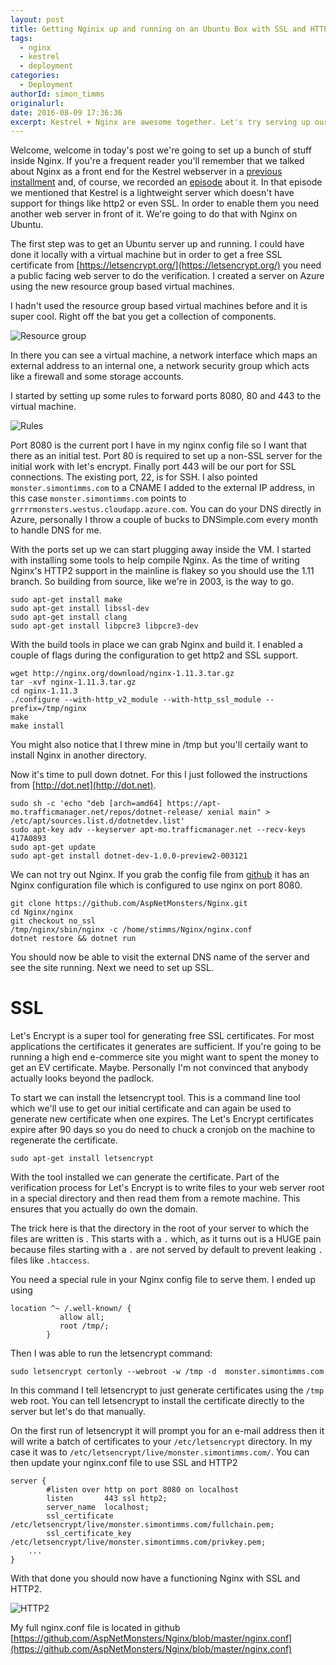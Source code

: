 ```yaml
---
layout: post
title: Getting Nginix up and running on an Ubuntu Box with SSL and HTTP2
tags:
  - nginx
  - kestrel
  - deployment
categories:
  - Deployment   
authorId: simon_timms
originalurl: 
date: 2016-08-09 17:36:36
excerpt: Kestrel + Nginx are awesome together. Let's try serving up our Kestrel site over SSL with HTTP2
---
```


Welcome, welcome in today's post we're going to set up a bunch of stuff inside Nginx. If you're a frequent reader you'll remember that we talked about Nginx as a front end for the Kestrel webserver in a [previous installment](http://aspnetmonsters.com/2016/07/2016-07-17-nginx/) and, of course, we recorded an [episode](https://channel9.msdn.com/Series/aspnetmonsters/ASPNET-Monsters-Episode-51-An-Intro-to-Nginx-for-Kestrel) about it. In that episode we mentioned that Kestrel is a lightweight server which doesn't have support for things like http2 or even SSL. In order to enable them you need another web server in front of it. We're going to do that with Nginx on Ubuntu. 

The first step was to get an Ubuntu server up and running. I could have done it locally with a virtual machine but in order to get a free SSL certificate from [https://letsencrypt.org/](https://letsencrypt.org/) you need a public facing web server to do the verification. I created a server on Azure using the new resource group based virtual machines.

I hadn't used the resource group based virtual machines before and it is super cool. Right off the bat you get a collection of components. 

![Resource group](http://i.imgur.com/jU4n6mF.jpg) 

In there you can see a virtual machine, a network interface which maps an external address to an internal one, a network security group which acts like a firewall and some storage accounts. 

I started by setting up some rules to forward ports 8080, 80 and 443 to the virtual machine. 

![Rules](http://i.imgur.com/zJx6TV9.jpg)

Port 8080 is the current port I have in my nginx config file so I want that there as an initial test. Port 80 is required to set up a non-SSL server for the initial work with let's encrypt. Finally port 443 will be our port for SSL connections. The existing port, 22, is for SSH. I also pointed `monster.simontimms.com` to a CNAME I added to the external IP address, in this case `monster.simontimms.com` points to `grrrrmonsters.westus.cloudapp.azure.com`. You can do your DNS directly in Azure, personally I throw a couple of bucks to DNSimple.com every month to handle DNS for me. 

With the ports set up we can start plugging away inside the VM. I started with installing some tools to help compile Nginx. As the time of writing Nginx's HTTP2 support in the mainline is flakey so you should use the 1.11 branch. So building from source, like we're in 2003, is the way to go. 

```
sudo apt-get install make
sudo apt-get install libssl-dev
sudo apt-get install clang
sudo apt-get install libpcre3 libpcre3-dev
```

With the build tools in place we can grab Nginx and build it. I enabled a couple of flags during the configuration to get http2 and SSL support.

```
wget http://nginx.org/download/nginx-1.11.3.tar.gz
tar -xvf nginx-1.11.3.tar.gz
cd nginx-1.11.3
./configure --with-http_v2_module --with-http_ssl_module --prefix=/tmp/nginx
make
make install
```
You might also notice that I threw mine in /tmp but you'll certaily want to install Nginx in another directory. 

Now it's time to pull down dotnet. For this I just followed the instructions from [http://dot.net](http://dot.net).

```
sudo sh -c 'echo "deb [arch=amd64] https://apt-mo.trafficmanager.net/repos/dotnet-release/ xenial main" > /etc/apt/sources.list.d/dotnetdev.list'
sudo apt-key adv --keyserver apt-mo.trafficmanager.net --recv-keys 417A0893
sudo apt-get update
sudo apt-get install dotnet-dev-1.0.0-preview2-003121
```

We can not try out Nginx. If you grab the config file from [github](https://github.com/AspNetMonsters/Nginx/blob/4055dc3257f54c063898c7204eb5051f15c84a55/nginx.conf) it has an Nginx configuration file which is configured to use nginx on port 8080.

```
git clone https://github.com/AspNetMonsters/Nginx.git
cd Nginx/nginx
git checkout no_ssl
/tmp/nginx/sbin/nginx -c /home/stimms/Nginx/nginx.conf
dotnet restore && dotnet run 
```

You should now be able to visit the external DNS name of the server and see the site running. Next we need to set up SSL.

# SSL

Let's Encrypt is a super tool for generating free SSL certificates. For most applications the certificates it generates are sufficient. If you're going to be running a high end e-commerce site you might want to spent the money to get an EV certificate. Maybe. Personally I'm not convinced that anybody actually looks beyond the padlock. 

To start we can install the letsencrypt tool. This is a command line tool which we'll use to get our initial certificate and can again be used to generate new certificate when one expires. The Let's Encrypt certificates expire after 90 days so you do need to chuck a cronjob on the machine to regenerate the certificate.

```
sudo apt-get install letsencrypt 
```

With the tool installed we can generate the certificate. Part of the verification process for Let's Encrypt is to write files to your web server root in a special directory and then read them from a remote machine. This ensures that you actually do own the domain.

The trick here is that the directory in the root of your server to which the files are written is . This starts with a `.` which, as it turns out is a HUGE pain because files starting with a `.` are not served by default to prevent leaking `.` files like `.htaccess`.

You need a special rule in your Nginx config file to serve them. I ended up using 

```
location ^~ /.well-known/ {
           allow all;
           root /tmp/;
        }
```

Then I was able to run the letsencrypt command:

```
sudo letsencrypt certonly --webroot -w /tmp -d  monster.simontimms.com
```
In this command I tell letsencrypt to just generate certificates using the `/tmp` web root. You can tell letsencrypt to install the certificate directly to the server but let's do that manually.

On the first run of letsencrypt it will prompt you for an e-mail address then it will write a batch of certificates to your `/etc/letsencrypt` directory. In my case it was to `/etc/letsencrypt/live/monster.simontimms.com/`. You can then update your nginx.conf file to use SSL and HTTP2 

```
server {
        #listen over http on port 8080 on localhost
        listen       443 ssl http2;
        server_name  localhost;
        ssl_certificate /etc/letsencrypt/live/monster.simontimms.com/fullchain.pem;
        ssl_certificate_key /etc/letsencrypt/live/monster.simontimms.com/privkey.pem;
    ...
}
```    

With that done you should now have a functioning Nginx with SSL and HTTP2. 

![HTTP2](http://i.imgur.com/qM5lAjs.jpg)

My full nginx.conf file is located in github [https://github.com/AspNetMonsters/Nginx/blob/master/nginx.conf](https://github.com/AspNetMonsters/Nginx/blob/master/nginx.conf)